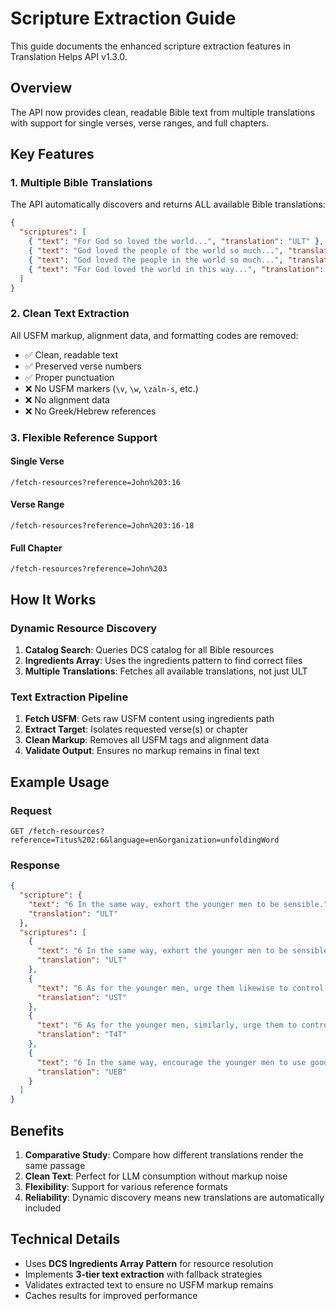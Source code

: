 # Scripture Extraction Guide

This guide documents the enhanced scripture extraction features in Translation Helps API v1.3.0.

## Overview

The API now provides clean, readable Bible text from multiple translations with support for single verses, verse ranges, and full chapters.

## Key Features

### 1. Multiple Bible Translations

The API automatically discovers and returns ALL available Bible translations:

```json
{
  "scriptures": [
    { "text": "For God so loved the world...", "translation": "ULT" },
    { "text": "God loved the people of the world so much...", "translation": "UST" },
    { "text": "God loved the people in the world so much...", "translation": "T4T" },
    { "text": "For God loved the world in this way...", "translation": "UEB" }
  ]
}
```

### 2. Clean Text Extraction

All USFM markup, alignment data, and formatting codes are removed:

- ✅ Clean, readable text
- ✅ Preserved verse numbers
- ✅ Proper punctuation
- ❌ No USFM markers (`\v`, `\w`, `\zaln-s`, etc.)
- ❌ No alignment data
- ❌ No Greek/Hebrew references

### 3. Flexible Reference Support

#### Single Verse

```
/fetch-resources?reference=John%203:16
```

#### Verse Range

```
/fetch-resources?reference=John%203:16-18
```

#### Full Chapter

```
/fetch-resources?reference=John%203
```

## How It Works

### Dynamic Resource Discovery

1. **Catalog Search**: Queries DCS catalog for all Bible resources
2. **Ingredients Array**: Uses the ingredients pattern to find correct files
3. **Multiple Translations**: Fetches all available translations, not just ULT

### Text Extraction Pipeline

1. **Fetch USFM**: Gets raw USFM content using ingredients path
2. **Extract Target**: Isolates requested verse(s) or chapter
3. **Clean Markup**: Removes all USFM tags and alignment data
4. **Validate Output**: Ensures no markup remains in final text

## Example Usage

### Request

```
GET /fetch-resources?reference=Titus%202:6&language=en&organization=unfoldingWord
```

### Response

```json
{
  "scripture": {
    "text": "6 In the same way, exhort the younger men to be sensible.",
    "translation": "ULT"
  },
  "scriptures": [
    {
      "text": "6 In the same way, exhort the younger men to be sensible.",
      "translation": "ULT"
    },
    {
      "text": "6 As for the younger men, urge them likewise to control themselves well.",
      "translation": "UST"
    },
    {
      "text": "6 As for the younger men, similarly, urge them to control themselves in all that they say and do.",
      "translation": "T4T"
    },
    {
      "text": "6 In the same way, encourage the younger men to use good sense.",
      "translation": "UEB"
    }
  ]
}
```

## Benefits

1. **Comparative Study**: Compare how different translations render the same passage
2. **Clean Text**: Perfect for LLM consumption without markup noise
3. **Flexibility**: Support for various reference formats
4. **Reliability**: Dynamic discovery means new translations are automatically included

## Technical Details

- Uses **DCS Ingredients Array Pattern** for resource resolution
- Implements **3-tier text extraction** with fallback strategies
- Validates extracted text to ensure no USFM markup remains
- Caches results for improved performance
